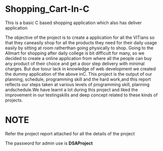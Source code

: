 # Shopping_Cart-In-C
This is a basic C based shopping application which also has deliver application 

The objective of the project is to create a application for all the VITians so that they caneasily shop for all the products they need for their daily usage easily by sitting at room ratherthan going physically to shop. Going to the Allmart for shopping after daily college is bit difficult for many, so we decided to create a online application from where all the people can buy any product of their choice and get a door step delivery with minimal charges. But due toour lack in knowledge of web development we created the dummy application of the above inC. This project is the output of our planning, schedule, programming skill and the hard work,and this report reflects our steps taken at various levels of programming skill, planning andschedule.We have learnt a lot during this project and liked the improvement in our testingskills and deep concept related to these kinds of projects.

# **NOTE**
Refer the project report attached for all the details of the project

The password for admin use is **DSAProject**

